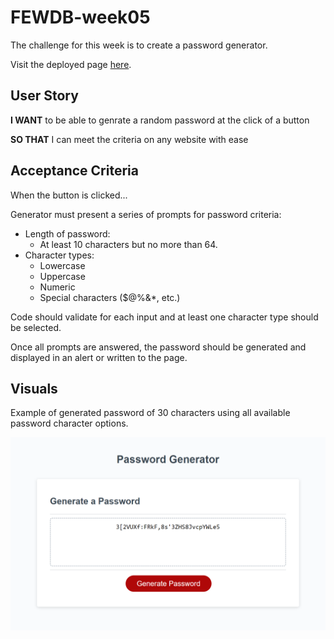 # FEWDB-week05

The challenge for this week is to create a password generator.

Visit the deployed page [here](https://yaszmoon.github.io/FEWDB-week05/).


## User Story

**I WANT** to be able to genrate a random password at the click of a button

**SO THAT** I can meet the criteria on any website with ease

## Acceptance Criteria

When the button is clicked...

Generator must present a series of prompts for password criteria:
- Length of password:
    - At least 10 characters but no more than 64.
- Character types:
    - Lowercase
    - Uppercase
    - Numeric
    - Special characters ($@%&*, etc.)

Code should validate for each input and at least one character type should be selected.

Once all prompts are answered, the password should be generated and displayed in an alert or written to the page.

## Visuals

Example of generated password of 30 characters using all available password character options.

![Password Generator Example](./assets/password_generator_example.png)